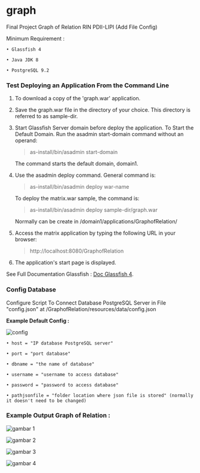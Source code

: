 # graph

Final Project Graph of Relation RIN PDII-LIPI (Add File Config)

Minimum Requirement :

    • Glassfish 4

    • Java JDK 8

    • PostgreSQL 9.2

### Test Deploying an Application From the Command Line

1.	To download a copy of the 'graph.war' application.

2.	Save the graph.war file in the directory of your choice. This directory is referred to as sample-dir.

3.	Start Glassfish Server domain before deploy the application. To Start the Default Domain. Run the asadmin start-domain command without an operand:

    > as-install/bin/asadmin start-domain

    The command starts the default domain, domain1.

4.	Use the asadmin deploy command. General command is:

    > as-install/bin/asadmin deploy war-name

    To deploy the matrix.war sample, the command is:

    >  as-install/bin/asadmin deploy sample-dir/graph.war
    
    Normally can be create in /domain1/applications/GraphofRelation/

5.	Access the matrix application by typing the following URL in your browser:

    > http://localhost:8080/GraphofRelation
    
6.	The application's start page is displayed.

See Full Documentation Glassfish : [Doc Glassfish 4](https://javaee.github.io/glassfish/doc/4.0/administration-guide.pdf).

### Config Database

Configure Script To Connect Database PostgreSQL Server in File "config.json" at /GraphofRelation/resources/data/config.json

**Example Default Config :**

![config](https://user-images.githubusercontent.com/40910746/46299692-1c15ef80-c5cc-11e8-9c7b-8befc9891e74.PNG)

    • host = "IP database PostgreSQL server"

    • port = "port database"

    • dbname = "the name of database"

    • username = "username to access database"

    • password = "password to access database"

    • pathjsonfile = "folder location where json file is stored" (normally it doesn't need to be changed)

### **Example Output Graph of Relation :**

![gambar 1](https://user-images.githubusercontent.com/40910746/46299773-4a93ca80-c5cc-11e8-9b8d-1d83883ef5bc.PNG)

![gambar 2](https://user-images.githubusercontent.com/40910746/46299795-5bdcd700-c5cc-11e8-9d8c-c119b97d212d.PNG)

![gambar 3](https://user-images.githubusercontent.com/40910746/46300018-e32a4a80-c5cc-11e8-8124-2b15afe1f188.PNG)

![gambar 4](https://user-images.githubusercontent.com/40910746/46300027-e9b8c200-c5cc-11e8-8ebc-990355b6ff11.PNG)

